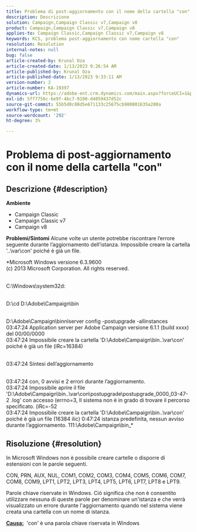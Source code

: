```yaml
---
title: Problema di post-aggiornamento con il nome della cartella "con"
description: Descrizione
solution: Campaign,Campaign Classic v7,Campaign v8
product: Campaign,Campaign Classic v7,Campaign v8
applies-to: Campaign Classic,Campaign Classic v7,Campaign v8
keywords: KCS, problema post-aggiornamento con nome cartella "con"
resolution: Resolution
internal-notes: null
bug: false
article-created-by: Krunal Oza
article-created-date: 1/13/2023 9:26:54 AM
article-published-by: Krunal Oza
article-published-date: 1/13/2023 9:33:11 AM
version-number: 2
article-number: KA-19397
dynamics-url: https://adobe-ent.crm.dynamics.com/main.aspx?forceUCI=1&pagetype=entityrecord&etn=knowledgearticle&id=1c1b8969-2493-ed11-aad1-6045bd006793
exl-id: 5ff7756c-6e9f-4bc7-9190-d4059437d52c
source-git-commit: 55b5d0c08d5e671133c25675cb980001635a280a
workflow-type: tm+mt
source-wordcount: '292'
ht-degree: 3%

---
```


# Problema di post-aggiornamento con il nome della cartella &quot;con&quot;

## Descrizione {#description}

<b>Ambiente</b>
- Campaign Classic
- Campaign Classic v7
- Campaign v8



<b>Problemi/Sintomi</b>
Alcune volte un utente potrebbe riscontrare l’errore seguente durante l’aggiornamento dell’istanza. Impossibile creare la cartella &#39;..\var\con&#39; poiché è già un file.

*Microsoft Windows versione 6.3.9600
<br>(c) 2013 Microsoft Corporation. All rights reserved. 

<br>C:\Windows\system32d: 

<br>D:\cd D:\Adobe\Campaign\bin 

<br>D:\Adobe\Campaign\binnlserver config -postupgrade -allinstances
<br>03:47:24 Application server per Adobe Campaign versione 6.1.1 (build xxxx) del 00/00/0000
<br>03:47:24 Impossibile creare la cartella &#39;D:\Adobe\Campaign\bin\..\var\con&#39; poiché è già un file (iRc=16384) 

<br>03:47:24 Sintesi dell’aggiornamento

<br>03:47:24 con, 0 avvisi e 2 errori durante l’aggiornamento.
<br>03:47:24 Impossibile aprire il file &#39;D:\Adobe\Campaign\bin\..\var\con\postupgrade\postupgrade_0000_03-47-2 .log&#39; con accesso (errno=3, Il sistema non è in grado di trovare il percorso specificato. (iRc=-52
<br>03:47:24 Impossibile creare la cartella &#39;D:\Adobe\Campaign\bin\..\var\con&#39; poiché è già un file (16384 ilic) 0:47:24 istanza predefinita, nessun avviso durante l’aggiornamento. 111:\Adobe\Campaign\bin_*

## Risoluzione {#resolution}


In Microsoft Windows non è possibile creare cartelle o disporre di estensioni con le parole seguenti.

CON, PRN, AUX, NUL, COM1, COM2, COM3, COM4, COM5, COM6, COM7, COM8, COM9, LPT1, LPT2, LPT3, LPT4, LPT5, LPT6, LPT7, LPT8 e LPT9.

Parole chiave riservate in Windows. Ciò significa che non è consentito utilizzare nessuna di queste parole per denominare un&#39;istanza e che verrà visualizzato un errore durante l&#39;aggiornamento quando nel sistema viene creata una cartella con un nome di istanza.



<b><u>Causa:</u></b>  &#39;con&#39; è una parola chiave riservata in Windows
